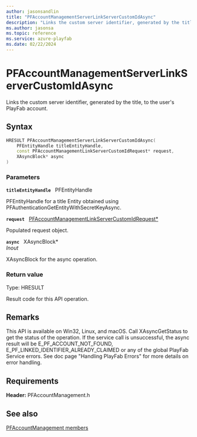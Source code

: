 ```yaml
---
author: jasonsandlin
title: "PFAccountManagementServerLinkServerCustomIdAsync"
description: "Links the custom server identifier, generated by the title, to the user's PlayFab account."
ms.author: jasonsa
ms.topic: reference
ms.service: azure-playfab
ms.date: 02/22/2024
---
```


# PFAccountManagementServerLinkServerCustomIdAsync  

Links the custom server identifier, generated by the title, to the user's PlayFab account.  

## Syntax  
  
```cpp
HRESULT PFAccountManagementServerLinkServerCustomIdAsync(  
    PFEntityHandle titleEntityHandle,  
    const PFAccountManagementLinkServerCustomIdRequest* request,  
    XAsyncBlock* async  
)  
```  
  
### Parameters  
  
**`titleEntityHandle`** &nbsp; PFEntityHandle  
  
PFEntityHandle for a title Entity obtained using PFAuthenticationGetEntityWithSecretKeyAsync.  
  
**`request`** &nbsp; [PFAccountManagementLinkServerCustomIdRequest*](../../pfaccountmanagementtypes/structs/pfaccountmanagementlinkservercustomidrequest.md)  
  
Populated request object.  
  
**`async`** &nbsp; XAsyncBlock*  
*_Inout_*  
  
XAsyncBlock for the async operation.  
  
  
### Return value
Type: HRESULT
  
Result code for this API operation.
  
## Remarks  
  
This API is available on Win32, Linux, and macOS. Call XAsyncGetStatus to get the status of the operation. If the service call is unsuccessful, the async result will be E_PF_ACCOUNT_NOT_FOUND, E_PF_LINKED_IDENTIFIER_ALREADY_CLAIMED or any of the global PlayFab Service errors. See doc page "Handling PlayFab Errors" for more details on error handling.
  
## Requirements  
  
**Header:** PFAccountManagement.h
  
## See also  
[PFAccountManagement members](../pfaccountmanagement_members.md)  

  
  
